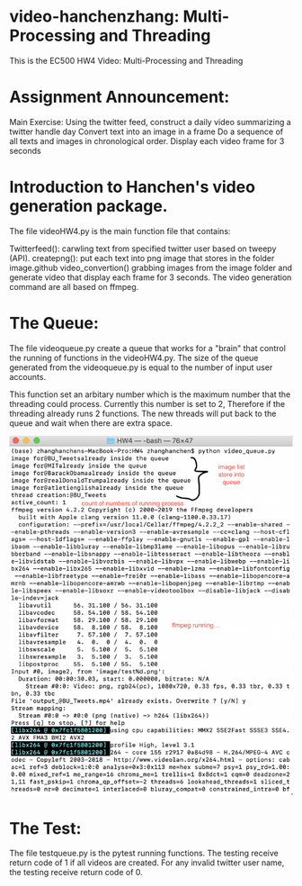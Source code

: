# video-hanchenzhang: Multi-Processing and Threading

This is the EC500 HW4 Video: Multi-Processing and Threading

# Assignment Announcement:
Main Exercise:  Using the twitter feed, construct a daily video summarizing a twitter handle day
Convert text into an image in a frame
Do a sequence of all texts and images in chronological order.
Display each video frame for 3 seconds

# Introduction to Hanchen's video generation package.
The file videoHW4.py is the main function file that contains:

Twitterfeed(): carwling text from specified twitter user based on tweepy (API).
createpng(): put each text into png image that stores in the folder image.github
video_convertion() grabbing images from the image folder and generate video that display each frame for 3 seconds. The video generation command are all based on ffmpeg.

# The Queue:
The file videoqueue.py create a queue that works for a "brain" that control the running of functions in the videoHW4.py.
The size of the queue generated from the videoqueue.py is equal to the number of input user accounts.

This function set an arbitary number which is the maximum number that the threading could process. Currently this number is set to 2, Therefore if the threading already runs 2 functions. The new threads will put back to the queue and wait when there are extra space.

![](./running.png)

# The Test:
The file testqueue.py is the pytest running functions. The testing receive return code of 1 if all videos are created. For any invalid twitter user name, the testing receive return code of 0.
